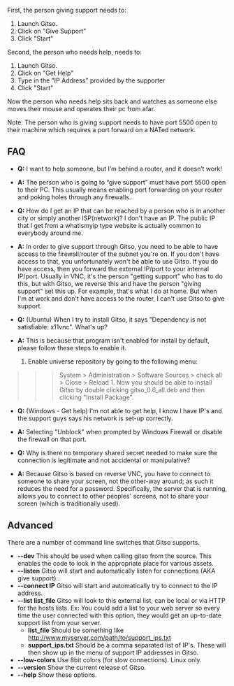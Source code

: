 First, the person giving support needs to:

  1. Launch Gitso.
  1. Click on "Give Support"
  1. Click "Start"

Second, the person who needs help, needs to:

  1. Launch Gitso.
  1. Click on "Get Help"
  1. Type in the "IP Address" provided by the supporter
  1. Click "Start"

Now the person who needs help sits back and watches as someone else moves their mouse and operates their pc from afar.

Note: The person who is giving support needs to have port 5500 open to their machine which requires a port forward on a NATed network.

## FAQ ##
  * **Q:** I want to help someone, but I’m behind a router, and it doesn’t work!
  * **A:** The person who is going to “give support” must have port 5500 open to their PC. This usually means enabling port forwarding on your router and poking holes through any firewalls.

  * **Q:** How do I get an IP that can be reached by a person who is in another city or simply another ISP(network)? I don't have an IP. The public IP that I get from a whatismyip type website is actually common to everybody around me.
  * **A:** In order to give support through Gitso, you need to be able to have access to the firewall/router of the subnet you're on. If you don't have access to that, you unfortunately won't be able to use Gitso. If you do have access, then you forward the external IP/port to your internal IP/port. Usually in VNC, it's the person "getting support" who has to do this, but with Gitso, we reverse this and have the person "giving support" set this up. For example, that's what I do at home. But when I'm at work and don't have access to the router, I can't use Gitso to give support.

  * **Q:** (Ubuntu) When I try to install Gitso, it says "Dependency is not satisfiable: x11vnc". What's up?
  * **A:** This is because that program isn't enabled for install by default, please follow these steps to enable it.
    1. Enable universe repository by going to the following menu:
> > > System > Administration > Software Sources > check all > Close > Reload
    1. Now you should be able to install Gitso by double clicking gitso\_0.6\_all.deb and then clicking "Install Package".

  * **Q:** (Windows  - Get help) I'm not able to get help, I know I have IP's and the support guys says his network is set-up correctly.
  * **A:** Selecting "Unblock" when prompted by Windows Firewall or disable the firewall on that port.

  * **Q:** Why is there no temporary shared secret needed to make sure the connection is legitimate and not accidental or manipulative?
  * **A:** Because Gitso is based on reverse VNC, you have to connect to someone to share your screen, not the other-way around; as such it reduces the need for a password. Specifically, the server that is running, allows you to connect to other peoples' screens, not to share your screen (which is traditionally used).


## Advanced ##
There are a number of command line switches that Gitso supports.
  * **--dev** This should be used when calling gitso from the source. This enables the code to look in the appropriate place for various assets.
  * **--listen** Gitso will start and automatically listen for connections (AKA give support)..
  * **--connect IP** Gitso will start and automatically try to connect to the IP address.
  * **--list list\_file** Gitso will look to this external list, can be local or via HTTP for the hosts lists. Ex: You could add a list to your web server so every time the user connected with this option, they would get an up-to-date support list from your server.
    * **list\_file** Should be something like http://www.myserver.com/path/to/support_ips.txt
    * **support\_ips.txt** Should be a comma separated list of IP's. These will then show up in the menu of support IP addresses in Gitso.
  * **--low-colors** Use 8bit colors (for slow connections). Linux only.
  * **--version** Show the current release of Gitso.
  * **--help** Show these options.